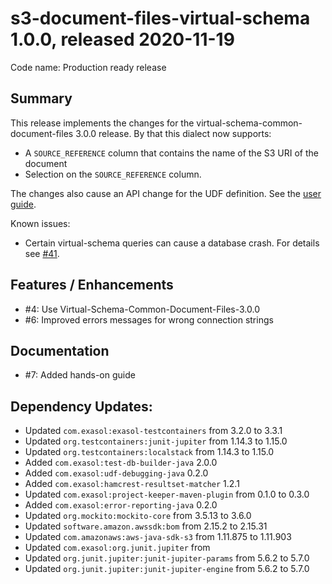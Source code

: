 # s3-document-files-virtual-schema 1.0.0, released 2020-11-19
 
Code name: Production ready release

## Summary

This release implements the changes for the virtual-schema-common-document-files 3.0.0 release.
By that this dialect now supports:
* A `SOURCE_REFERENCE` column that contains the name of the S3 URI of the document
* Selection on the `SOURCE_REFERENCE` column.

The changes also cause an API change for the UDF definition. See the [user guide](../user_guide/user_guide.md).

Known issues:

* Certain virtual-schema queries can cause a database crash. For details see [#41](https://github.com/exasol/virtual-schema-common-document-files/issues/41).

## Features / Enhancements

* #4: Use Virtual-Schema-Common-Document-Files-3.0.0
* #6: Improved errors messages for wrong connection strings

## Documentation

* #7: Added hands-on guide

## Dependency Updates:

* Updated `com.exasol:exasol-testcontainers` from 3.2.0 to 3.3.1
* Updated `org.testcontainers:junit-jupiter` from 1.14.3 to 1.15.0
* Updated `org.testcontainers:localstack` from 1.14.3 to 1.15.0
* Added `com.exasol:test-db-builder-java` 2.0.0
* Added `com.exasol:udf-debugging-java` 0.2.0
* Added `com.exasol:hamcrest-resultset-matcher` 1.2.1
* Updated `com.exasol:project-keeper-maven-plugin` from 0.1.0 to 0.3.0
* Added `com.exasol:error-reporting-java` 0.2.0
* Updated `org.mockito:mockito-core` from 3.5.13 to 3.6.0
* Updated `software.amazon.awssdk:bom` from 2.15.2 to 2.15.31
* Updated `com.amazonaws:aws-java-sdk-s3` from 1.11.875 to 1.11.903
* Updated `com.exasol:org.junit.jupiter` from
* Updated `org.junit.jupiter:junit-jupiter-params` from 5.6.2 to 5.7.0
* Updated `org.junit.jupiter:junit-jupiter-engine` from  5.6.2 to 5.7.0


